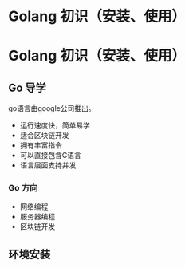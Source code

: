 # Golang 初识（安装、使用）


# Golang 初识（安装、使用）

## Go 导学
go语言由google公司推出。
- 运行速度快，简单易学
- 适合区块链开发
- 拥有丰富指令
- 可以直接包含C语言
- 语言层面支持并发

### Go 方向
- 网络编程
- 服务器编程
- 区块链开发

## 环境安装
